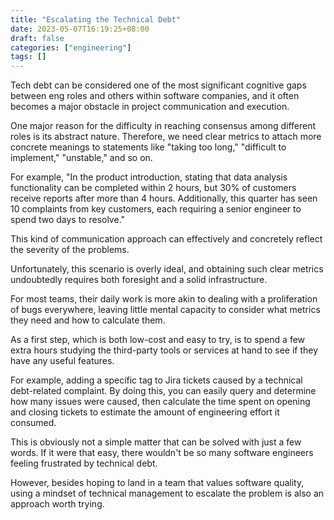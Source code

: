 ```yaml
---
title: "Escalating the Technical Debt"
date: 2023-05-07T16:19:25+08:00
draft: false
categories: ["engineering"]
tags: []
---
```


Tech debt can be considered one of the most significant cognitive gaps between eng roles and others within software companies, and it often becomes a major obstacle in project communication and execution.

One major reason for the difficulty in reaching consensus among different roles is its abstract nature. Therefore, we need clear metrics to attach more concrete meanings to statements like "taking too long," "difficult to implement," "unstable," and so on.

<!--more-->

For example, "In the product introduction, stating that data analysis functionality can be completed within 2 hours, but 30% of customers receive reports after more than 4 hours. Additionally, this quarter has seen 10 complaints from key customers, each requiring a senior engineer to spend two days to resolve."

This kind of communication approach can effectively and concretely reflect the severity of the problems.

Unfortunately, this scenario is overly ideal, and obtaining such clear metrics undoubtedly requires both foresight and a solid infrastructure.

For most teams, their daily work is more akin to dealing with a proliferation of bugs everywhere, leaving little mental capacity to consider what metrics they need and how to calculate them.

As a first step, which is both low-cost and easy to try, is to spend a few extra hours studying the third-party tools or services at hand to see if they have any useful features.

For example, adding a specific tag to Jira tickets caused by a technical debt-related complaint. By doing this, you can easily query and determine how many issues were caused, then calculate the time spent on opening and closing tickets to estimate the amount of engineering effort it consumed.

This is obviously not a simple matter that can be solved with just a few words. If it were that easy, there wouldn't be so many software engineers feeling frustrated by technical debt.

However, besides hoping to land in a team that values software quality, using a mindset of technical management to escalate the problem is also an approach worth trying.
